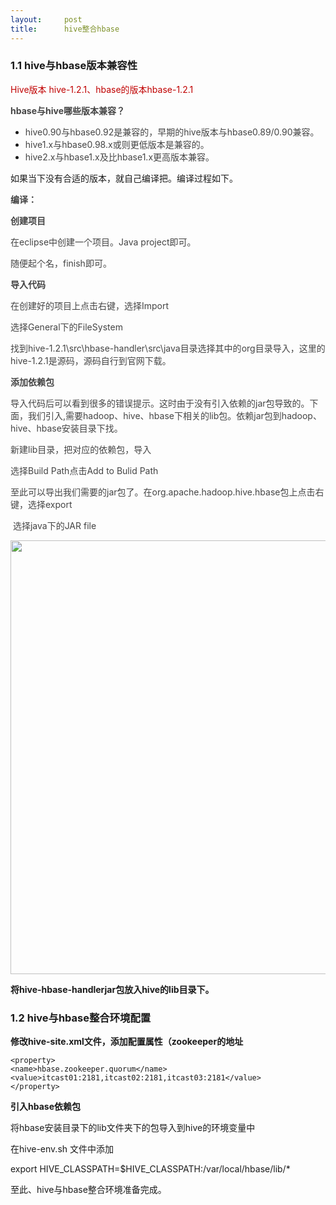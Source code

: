 ```yaml
---
layout:     post
title:      hive整合hbase
---
```

<div id="article_content" class="article_content clearfix csdn-tracking-statistics" data-pid="blog" data-mod="popu_307" data-dsm="post">
								            <link rel="stylesheet" href="https://csdnimg.cn/release/phoenix/template/css/ck_htmledit_views-f76675cdea.css">
						<div class="htmledit_views" id="content_views">
                <h3 style="margin-left:0cm;">1.1 hive与hbase版本兼容性</h3>

<p style="margin-left:0cm;"><span style="color:#c00000;">Hive</span><span style="color:#c00000;">版本</span><span style="color:#c00000;"> hive-1.2.1</span><span style="color:#c00000;">、</span><span style="color:#c00000;">hbase</span><span style="color:#c00000;">的版本</span><span style="color:#c00000;">hbase-1.2.1</span></p>

<p style="margin-left:0cm;"><strong><span style="color:#444444;">hbase</span></strong><strong><span style="color:#444444;">与</span></strong><strong><span style="color:#444444;">hive</span></strong><strong><span style="color:#444444;">哪些版本兼容</span></strong><strong><span style="color:#444444;">？</span></strong></p>

<ul><li><span style="color:#444444;">hive0.90</span><span style="color:#444444;">与</span><span style="color:#444444;">hbase0.92</span><span style="color:#444444;">是兼容的</span><span style="color:#444444;">，</span><span style="color:#444444;">早期的</span><span style="color:#444444;">hive</span><span style="color:#444444;">版本与</span><span style="color:#444444;">hbase0.89/0.90</span><span style="color:#444444;">兼容</span><span style="color:#444444;">。</span></li>
	<li><span style="color:#444444;">hive1.x</span><span style="color:#444444;">与</span><span style="color:#444444;">hbase0.98.x</span><span style="color:#444444;">或则更低版本是兼容的。</span></li>
	<li><span style="color:#444444;">hive2.x</span><span style="color:#444444;">与</span><span style="color:#444444;">hbase1.x</span><span style="color:#444444;">及比</span><span style="color:#444444;">hbase1.x</span><span style="color:#444444;">更高版本兼容</span><span style="color:#444444;">。</span></li>
</ul><p style="margin-left:0cm;">如果当下没有合适的版本，就自己编译把。编译过程如下。</p>

<p style="margin-left:0cm;"><strong><span style="color:#444444;">编译：</span></strong></p>

<p style="margin-left:0cm;"><strong><span style="color:#444444;">创建项目</span></strong></p>

<p style="margin-left:0cm;"><span style="color:#444444;">在</span><span style="color:#444444;">eclipse</span><span style="color:#444444;">中创建一个项目。</span><span style="color:#444444;">Java project</span><span style="color:#444444;">即可。</span></p>

<p style="margin-left:0cm;"><span style="color:#444444;">随便起个名，</span><span style="color:#444444;">finish</span><span style="color:#444444;">即可。</span></p>

<p style="margin-left:0cm;"><strong><span style="color:#444444;">导入代码</span></strong></p>

<p style="margin-left:0cm;"><span style="color:#444444;">在创建好的项目上点击右键，选择</span><span style="color:#444444;">Import</span></p>

<p style="margin-left:0cm;"><span style="color:#444444;">选择</span><span style="color:#444444;">General</span><span style="color:#444444;">下的</span><span style="color:#444444;">FileSystem</span></p>

<p style="margin-left:0cm;"><span style="color:#444444;">找到</span><span style="color:#444444;">hive-1.2.1\src\hbase-handler\src\java</span><span style="color:#444444;">目录选择其中的</span><span style="color:#444444;">org</span><span style="color:#444444;">目录导入，这里的hive-1.2.1是源码，源码自行到官网下载。</span></p>

<p style="margin-left:0cm;"><strong><span style="color:#444444;">添加依赖包</span></strong></p>

<p style="margin-left:0cm;"><span style="color:#444444;">导入代码后可以看到很多的错误提示。这时由于没有引入依赖的</span><span style="color:#444444;">jar</span><span style="color:#444444;">包导致的。下面，我们引入</span><span style="color:#444444;">,</span><span style="color:#444444;">需要</span><span style="color:#444444;">hadoop</span><span style="color:#444444;">、</span><span style="color:#444444;">hive</span><span style="color:#444444;">、</span><span style="color:#444444;">hbase</span><span style="color:#444444;">下相关的</span><span style="color:#444444;">lib</span><span style="color:#444444;">包。依赖jar包到hadoop、hive、hbase安装目录下找。</span></p>

<p style="margin-left:0cm;"><span style="color:#444444;">新建</span><span style="color:#444444;">lib</span><span style="color:#444444;">目录，把对应的依赖包，导入</span></p>

<p style="margin-left:0cm;"><span style="color:#444444;">选择</span><span style="color:#444444;">Build Path</span><span style="color:#444444;">点击</span><span style="color:#444444;">Add to Bulid Path </span></p>

<p style="margin-left:0cm;"><span style="color:#444444;">至此可以导出我们需要的</span><span style="color:#444444;">jar</span><span style="color:#444444;">包了。在</span><span style="color:#444444;">org.apache.hadoop.hive.hbase</span><span style="color:#444444;">包上点击右键，选择</span><span style="color:#444444;">export</span></p>

<p> <span style="color:#444444;">选择</span><span style="color:#444444;">java</span><span style="color:#444444;">下的</span><span style="color:#444444;">JAR file</span></p>

<p><img alt="" class="has" height="694" src="https://img-blog.csdnimg.cn/20181029085556430.png?x-oss-process=image/watermark,type_ZmFuZ3poZW5naGVpdGk,shadow_10,text_aHR0cHM6Ly9ibG9nLmNzZG4ubmV0L3dlaXhpbl80MTIyODM2Mg==,size_27,color_FFFFFF,t_70" width="867"></p>

<p><strong>将hive-hbase-handlerjar包放入hive的lib目录下。</strong></p>

<h3>1.2 hive与hbase整合环境配置</h3>

<p><strong>修改hive-site.xml文件，添加配置属性（zookeeper的地址</strong></p>

<pre class="has">
<code>&lt;property&gt;      
&lt;name&gt;hbase.zookeeper.quorum&lt;/name&gt;
&lt;value&gt;itcast01:2181,itcast02:2181,itcast03:2181&lt;/value&gt;
&lt;/property&gt;
</code></pre>

<p style="margin-left:0cm;"><strong>引入hbase依赖包</strong></p>

<p style="margin-left:0cm;">将hbase安装目录下的lib文件夹下的包导入到hive的环境变量中</p>

<p style="margin-left:0cm;">在hive-env.sh 文件中添加</p>

<p style="margin-left:0cm;">export HIVE_CLASSPATH=$HIVE_CLASSPATH:/var/local/hbase/lib/*</p>

<p style="margin-left:0cm;">至此、hive与hbase整合环境准备完成。</p>            </div>
                </div>